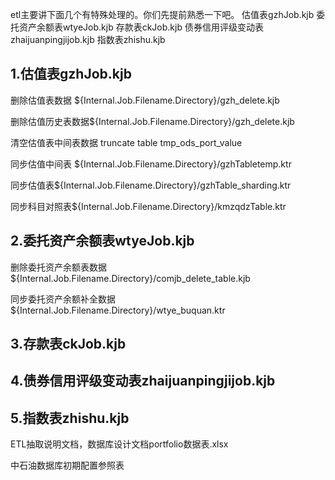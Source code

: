 etl主要讲下面几个有特殊处理的。你们先提前熟悉一下吧。
估值表gzhJob.kjb
委托资产余额表wtyeJob.kjb
存款表ckJob.kjb
债券信用评级变动表zhaijuanpingjijob.kjb
指数表zhishu.kjb

## 1.估值表gzhJob.kjb

删除估值表数据 ${Internal.Job.Filename.Directory}/gzh_delete.kjb

删除估值历史表数据${Internal.Job.Filename.Directory}/gzh_delete.kjb

清空估值表中间表数据 truncate table tmp_ods_port_value

同步估值中间表 ${Internal.Job.Filename.Directory}/gzhTabletemp.ktr

同步估值表${Internal.Job.Filename.Directory}/gzhTable_sharding.ktr

同步科目对照表${Internal.Job.Filename.Directory}/kmzqdzTable.ktr



## 2.委托资产余额表wtyeJob.kjb

删除委托资产余额表数据${Internal.Job.Filename.Directory}/comjb_delete_table.kjb

同步委托资产余额补全数据${Internal.Job.Filename.Directory}/wtye_buquan.ktr



## 3.存款表ckJob.kjb



## 4.债券信用评级变动表zhaijuanpingjijob.kjb



## 5.指数表zhishu.kjb

ETL抽取说明文档，数据库设计文档portfolio数据表.xlsx

中石油数据库初期配置参照表